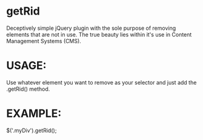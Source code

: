 getRid
======

Deceptively simple jQuery plugin with the sole purpose of removing elements that are not in use. The true beauty lies within it's use in Content Management Systems (CMS).


USAGE:
======

Use whatever element you want to remove as your selector and just add the .getRid() method.


EXAMPLE:
========

$('.myDiv').getRid();
